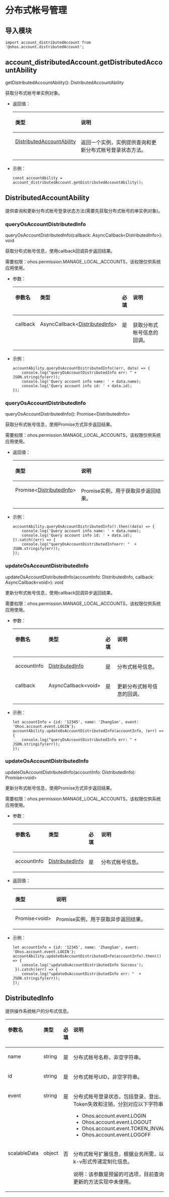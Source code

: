 # 分布式帐号管理<a name="ZH-CN_TOPIC_0000001164755754"></a>

## 导入模块<a name="zh-cn_topic_0000001209412247_section818153115716"></a>

```
import account_distributedAccount from '@ohos.account.distributedAccount';
```

## account\_distributedAccount.getDistributedAccountAbility<a name="zh-cn_topic_0000001209412247_section192192415554"></a>

getDistributedAccountAbility\(\): DistributedAccountAbility

获取分布式帐号单实例对象。

-   返回值：

    <a name="zh-cn_topic_0000001209412247_table16391145317913"></a>
    <table><thead align="left"><tr id="zh-cn_topic_0000001209412247_row2391145319910"><th class="cellrowborder" valign="top" width="20.05%" id="mcps1.1.3.1.1"><p id="zh-cn_topic_0000001209412247_p13911353991"><a name="zh-cn_topic_0000001209412247_p13911353991"></a><a name="zh-cn_topic_0000001209412247_p13911353991"></a>类型</p>
    </th>
    <th class="cellrowborder" valign="top" width="79.95%" id="mcps1.1.3.1.2"><p id="zh-cn_topic_0000001209412247_p193911531395"><a name="zh-cn_topic_0000001209412247_p193911531395"></a><a name="zh-cn_topic_0000001209412247_p193911531395"></a>说明</p>
    </th>
    </tr>
    </thead>
    <tbody><tr id="zh-cn_topic_0000001209412247_row1339114531391"><td class="cellrowborder" valign="top" width="20.05%" headers="mcps1.1.3.1.1 "><p id="zh-cn_topic_0000001209412247_p6835165294410"><a name="zh-cn_topic_0000001209412247_p6835165294410"></a><a name="zh-cn_topic_0000001209412247_p6835165294410"></a><a href="#zh-cn_topic_0000001209412247_section189341937163212">DistributedAccountAbility</a></p>
    </td>
    <td class="cellrowborder" valign="top" width="79.95%" headers="mcps1.1.3.1.2 "><p id="zh-cn_topic_0000001209412247_p108356521449"><a name="zh-cn_topic_0000001209412247_p108356521449"></a><a name="zh-cn_topic_0000001209412247_p108356521449"></a>返回一个实例，实例提供查询和更新分布式帐号登录状态方法。</p>
    </td>
    </tr>
    </tbody>
    </table>

-   示例：

    ```
    const accountAbility = account_distributedAccount.getDistributedAccountAbility();
    ```


## DistributedAccountAbility<a name="zh-cn_topic_0000001209412247_section189341937163212"></a>

提供查询和更新分布式帐号登录状态方法\(需要先获取分布式帐号的单实例对象\)。

### queryOsAccountDistributedInfo<a name="zh-cn_topic_0000001209412247_section7209156183516"></a>

queryOsAccountDistributedInfo\(callback: AsyncCallback<DistributedInfo\>\): void

获取分布式帐号信息，使用callback回调异步返回结果。

需要权限：ohos.permission.MANAGE\_LOCAL\_ACCOUNTS，该权限仅供系统应用使用。

-   参数：

    <a name="zh-cn_topic_0000001209412247_table114831131512"></a>
    <table><thead align="left"><tr id="zh-cn_topic_0000001209412247_row914851141517"><th class="cellrowborder" valign="top" width="14.82%" id="mcps1.1.5.1.1"><p id="zh-cn_topic_0000001209412247_p214819113159"><a name="zh-cn_topic_0000001209412247_p214819113159"></a><a name="zh-cn_topic_0000001209412247_p214819113159"></a>参数名</p>
    </th>
    <th class="cellrowborder" valign="top" width="14.729999999999999%" id="mcps1.1.5.1.2"><p id="zh-cn_topic_0000001209412247_p1214921121519"><a name="zh-cn_topic_0000001209412247_p1214921121519"></a><a name="zh-cn_topic_0000001209412247_p1214921121519"></a>类型</p>
    </th>
    <th class="cellrowborder" valign="top" width="9.16%" id="mcps1.1.5.1.3"><p id="zh-cn_topic_0000001209412247_p11491711141512"><a name="zh-cn_topic_0000001209412247_p11491711141512"></a><a name="zh-cn_topic_0000001209412247_p11491711141512"></a>必填</p>
    </th>
    <th class="cellrowborder" valign="top" width="61.29%" id="mcps1.1.5.1.4"><p id="zh-cn_topic_0000001209412247_p171491011171512"><a name="zh-cn_topic_0000001209412247_p171491011171512"></a><a name="zh-cn_topic_0000001209412247_p171491011171512"></a>说明</p>
    </th>
    </tr>
    </thead>
    <tbody><tr id="zh-cn_topic_0000001209412247_row91491211131519"><td class="cellrowborder" valign="top" width="14.82%" headers="mcps1.1.5.1.1 "><p id="zh-cn_topic_0000001209412247_p1238213593910"><a name="zh-cn_topic_0000001209412247_p1238213593910"></a><a name="zh-cn_topic_0000001209412247_p1238213593910"></a>callback</p>
    </td>
    <td class="cellrowborder" valign="top" width="14.729999999999999%" headers="mcps1.1.5.1.2 "><p id="zh-cn_topic_0000001209412247_p173828593913"><a name="zh-cn_topic_0000001209412247_p173828593913"></a><a name="zh-cn_topic_0000001209412247_p173828593913"></a>AsyncCallback&lt;<a href="#zh-cn_topic_0000001209412247_section720518449379">DistributedInfo</a>&gt;</p>
    </td>
    <td class="cellrowborder" valign="top" width="9.16%" headers="mcps1.1.5.1.3 "><p id="zh-cn_topic_0000001209412247_p138216591899"><a name="zh-cn_topic_0000001209412247_p138216591899"></a><a name="zh-cn_topic_0000001209412247_p138216591899"></a>是</p>
    </td>
    <td class="cellrowborder" valign="top" width="61.29%" headers="mcps1.1.5.1.4 "><p id="zh-cn_topic_0000001209412247_p1238218595918"><a name="zh-cn_topic_0000001209412247_p1238218595918"></a><a name="zh-cn_topic_0000001209412247_p1238218595918"></a>获取分布式帐号信息的回调。</p>
    </td>
    </tr>
    </tbody>
    </table>

-   示例：

    ```
    accountAbility.queryOsAccountDistributedInfo((err, data) => { 
        console.log("queryOsAccountDistributedInfo err: " + JSON.stringify(err));
        console.log('Query account info name: ' + data.name);
        console.log('Query account info id: ' + data.id);
    });
    ```


### queryOsAccountDistributedInfo<a name="zh-cn_topic_0000001209412247_section186285471210"></a>

queryOsAccountDistributedInfo\(\): Promise<DistributedInfo\>

获取分布式帐号信息，使用Promise方式异步返回结果。

需要权限：ohos.permission.MANAGE\_LOCAL\_ACCOUNTS，该权限仅供系统应用使用。

-   返回值：

    <a name="zh-cn_topic_0000001209412247_table1527413113225"></a>
    <table><thead align="left"><tr id="zh-cn_topic_0000001209412247_row827519116223"><th class="cellrowborder" valign="top" width="17.83%" id="mcps1.1.3.1.1"><p id="zh-cn_topic_0000001209412247_p827512192212"><a name="zh-cn_topic_0000001209412247_p827512192212"></a><a name="zh-cn_topic_0000001209412247_p827512192212"></a>类型</p>
    </th>
    <th class="cellrowborder" valign="top" width="82.17%" id="mcps1.1.3.1.2"><p id="zh-cn_topic_0000001209412247_p127515142218"><a name="zh-cn_topic_0000001209412247_p127515142218"></a><a name="zh-cn_topic_0000001209412247_p127515142218"></a>说明</p>
    </th>
    </tr>
    </thead>
    <tbody><tr id="zh-cn_topic_0000001209412247_row22758142211"><td class="cellrowborder" valign="top" width="17.83%" headers="mcps1.1.3.1.1 "><p id="zh-cn_topic_0000001209412247_p171934599141"><a name="zh-cn_topic_0000001209412247_p171934599141"></a><a name="zh-cn_topic_0000001209412247_p171934599141"></a>Promise&lt;<a href="#zh-cn_topic_0000001209412247_section720518449379">DistributedInfo</a>&gt;</p>
    </td>
    <td class="cellrowborder" valign="top" width="82.17%" headers="mcps1.1.3.1.2 "><p id="zh-cn_topic_0000001209412247_p1819375961417"><a name="zh-cn_topic_0000001209412247_p1819375961417"></a><a name="zh-cn_topic_0000001209412247_p1819375961417"></a>Promise实例，用于获取异步返回结果。</p>
    </td>
    </tr>
    </tbody>
    </table>

-   示例：

    ```
    accountAbility.queryOsAccountDistributedInfo().then((data) => { 
        console.log('Query account info name: ' + data.name);
        console.log('Query account info id: ' + data.id);
    }).catch((err) => {
        console.log("queryOsAccountDistributedInfoerr: "  + JSON.stringify(err));
    });
    ```


### updateOsAccountDistributedInfo<a name="zh-cn_topic_0000001209412247_section52221846181514"></a>

updateOsAccountDistributedInfo\(accountInfo: DistributedInfo, callback: AsyncCallback<void\>\): void

更新分布式帐号信息，使用callback回调异步返回结果。

需要权限：ohos.permission.MANAGE\_LOCAL\_ACCOUNTS，该权限仅供系统应用使用。

-   参数：

    <a name="zh-cn_topic_0000001209412247_table822216466150"></a>
    <table><thead align="left"><tr id="zh-cn_topic_0000001209412247_row1522324617153"><th class="cellrowborder" valign="top" width="14.82%" id="mcps1.1.5.1.1"><p id="zh-cn_topic_0000001209412247_p922314611514"><a name="zh-cn_topic_0000001209412247_p922314611514"></a><a name="zh-cn_topic_0000001209412247_p922314611514"></a>参数名</p>
    </th>
    <th class="cellrowborder" valign="top" width="14.729999999999999%" id="mcps1.1.5.1.2"><p id="zh-cn_topic_0000001209412247_p822313469154"><a name="zh-cn_topic_0000001209412247_p822313469154"></a><a name="zh-cn_topic_0000001209412247_p822313469154"></a>类型</p>
    </th>
    <th class="cellrowborder" valign="top" width="9.16%" id="mcps1.1.5.1.3"><p id="zh-cn_topic_0000001209412247_p722394661517"><a name="zh-cn_topic_0000001209412247_p722394661517"></a><a name="zh-cn_topic_0000001209412247_p722394661517"></a>必填</p>
    </th>
    <th class="cellrowborder" valign="top" width="61.29%" id="mcps1.1.5.1.4"><p id="zh-cn_topic_0000001209412247_p422374614153"><a name="zh-cn_topic_0000001209412247_p422374614153"></a><a name="zh-cn_topic_0000001209412247_p422374614153"></a>说明</p>
    </th>
    </tr>
    </thead>
    <tbody><tr id="zh-cn_topic_0000001209412247_row15223846111519"><td class="cellrowborder" valign="top" width="14.82%" headers="mcps1.1.5.1.1 "><p id="zh-cn_topic_0000001209412247_p19136121717206"><a name="zh-cn_topic_0000001209412247_p19136121717206"></a><a name="zh-cn_topic_0000001209412247_p19136121717206"></a>accountInfo</p>
    </td>
    <td class="cellrowborder" valign="top" width="14.729999999999999%" headers="mcps1.1.5.1.2 "><p id="zh-cn_topic_0000001209412247_p161361717122014"><a name="zh-cn_topic_0000001209412247_p161361717122014"></a><a name="zh-cn_topic_0000001209412247_p161361717122014"></a><a href="#zh-cn_topic_0000001209412247_section720518449379">DistributedInfo</a></p>
    </td>
    <td class="cellrowborder" valign="top" width="9.16%" headers="mcps1.1.5.1.3 "><p id="zh-cn_topic_0000001209412247_p7136317112017"><a name="zh-cn_topic_0000001209412247_p7136317112017"></a><a name="zh-cn_topic_0000001209412247_p7136317112017"></a>是</p>
    </td>
    <td class="cellrowborder" valign="top" width="61.29%" headers="mcps1.1.5.1.4 "><p id="zh-cn_topic_0000001209412247_p4376343191617"><a name="zh-cn_topic_0000001209412247_p4376343191617"></a><a name="zh-cn_topic_0000001209412247_p4376343191617"></a>分布式帐号信息。</p>
    </td>
    </tr>
    <tr id="zh-cn_topic_0000001209412247_row16769105315198"><td class="cellrowborder" valign="top" width="14.82%" headers="mcps1.1.5.1.1 "><p id="zh-cn_topic_0000001209412247_p181660132015"><a name="zh-cn_topic_0000001209412247_p181660132015"></a><a name="zh-cn_topic_0000001209412247_p181660132015"></a>callback</p>
    </td>
    <td class="cellrowborder" valign="top" width="14.729999999999999%" headers="mcps1.1.5.1.2 "><p id="zh-cn_topic_0000001209412247_p15166015201"><a name="zh-cn_topic_0000001209412247_p15166015201"></a><a name="zh-cn_topic_0000001209412247_p15166015201"></a>AsyncCallback<span>&lt;</span><span>void</span><span>&gt;</span></p>
    </td>
    <td class="cellrowborder" valign="top" width="9.16%" headers="mcps1.1.5.1.3 "><p id="zh-cn_topic_0000001209412247_p116681142016"><a name="zh-cn_topic_0000001209412247_p116681142016"></a><a name="zh-cn_topic_0000001209412247_p116681142016"></a>是</p>
    </td>
    <td class="cellrowborder" valign="top" width="61.29%" headers="mcps1.1.5.1.4 "><p id="zh-cn_topic_0000001209412247_p21661112204"><a name="zh-cn_topic_0000001209412247_p21661112204"></a><a name="zh-cn_topic_0000001209412247_p21661112204"></a>更新分布式帐号信息的回调。</p>
    </td>
    </tr>
    </tbody>
    </table>

-   示例：

    ```
    let accountInfo = {id: '12345', name: 'ZhangSan', event: 'Ohos.account.event.LOGIN'};
    accountAbility.updateOsAccountDistributedInfo(accountInfo, (err) => { 
        console.log("queryOsAccountDistributedInfo err: " + JSON.stringify(err));
    });
    ```


### updateOsAccountDistributedInfo<a name="zh-cn_topic_0000001209412247_section122504611155"></a>

updateOsAccountDistributedInfo\(accountInfo: DistributedInfo\): Promise<void\>

更新分布式帐号信息，使用Promise方式异步返回结果。

需要权限：ohos.permission.MANAGE\_LOCAL\_ACCOUNTS，该权限仅供系统应用使用。

-   参数：

    <a name="zh-cn_topic_0000001209412247_table183757341918"></a>
    <table><thead align="left"><tr id="zh-cn_topic_0000001209412247_row23761234190"><th class="cellrowborder" valign="top" width="14.82%" id="mcps1.1.5.1.1"><p id="zh-cn_topic_0000001209412247_p837673171914"><a name="zh-cn_topic_0000001209412247_p837673171914"></a><a name="zh-cn_topic_0000001209412247_p837673171914"></a>参数名</p>
    </th>
    <th class="cellrowborder" valign="top" width="14.729999999999999%" id="mcps1.1.5.1.2"><p id="zh-cn_topic_0000001209412247_p1837618371914"><a name="zh-cn_topic_0000001209412247_p1837618371914"></a><a name="zh-cn_topic_0000001209412247_p1837618371914"></a>类型</p>
    </th>
    <th class="cellrowborder" valign="top" width="9.16%" id="mcps1.1.5.1.3"><p id="zh-cn_topic_0000001209412247_p173761391912"><a name="zh-cn_topic_0000001209412247_p173761391912"></a><a name="zh-cn_topic_0000001209412247_p173761391912"></a>必填</p>
    </th>
    <th class="cellrowborder" valign="top" width="61.29%" id="mcps1.1.5.1.4"><p id="zh-cn_topic_0000001209412247_p1737633141914"><a name="zh-cn_topic_0000001209412247_p1737633141914"></a><a name="zh-cn_topic_0000001209412247_p1737633141914"></a>说明</p>
    </th>
    </tr>
    </thead>
    <tbody><tr id="zh-cn_topic_0000001209412247_row13761931195"><td class="cellrowborder" valign="top" width="14.82%" headers="mcps1.1.5.1.1 "><p id="zh-cn_topic_0000001209412247_p14444202014199"><a name="zh-cn_topic_0000001209412247_p14444202014199"></a><a name="zh-cn_topic_0000001209412247_p14444202014199"></a>accountInfo</p>
    </td>
    <td class="cellrowborder" valign="top" width="14.729999999999999%" headers="mcps1.1.5.1.2 "><p id="zh-cn_topic_0000001209412247_p1244402010195"><a name="zh-cn_topic_0000001209412247_p1244402010195"></a><a name="zh-cn_topic_0000001209412247_p1244402010195"></a><a href="#zh-cn_topic_0000001209412247_section720518449379">DistributedInfo</a></p>
    </td>
    <td class="cellrowborder" valign="top" width="9.16%" headers="mcps1.1.5.1.3 "><p id="zh-cn_topic_0000001209412247_p8444112013195"><a name="zh-cn_topic_0000001209412247_p8444112013195"></a><a name="zh-cn_topic_0000001209412247_p8444112013195"></a>是</p>
    </td>
    <td class="cellrowborder" valign="top" width="61.29%" headers="mcps1.1.5.1.4 "><p id="zh-cn_topic_0000001209412247_p744452014197"><a name="zh-cn_topic_0000001209412247_p744452014197"></a><a name="zh-cn_topic_0000001209412247_p744452014197"></a>分布式帐号信息。</p>
    </td>
    </tr>
    </tbody>
    </table>

-   返回值：

    <a name="zh-cn_topic_0000001209412247_table20225174621513"></a>
    <table><thead align="left"><tr id="zh-cn_topic_0000001209412247_row18225134671517"><th class="cellrowborder" valign="top" width="17.83%" id="mcps1.1.3.1.1"><p id="zh-cn_topic_0000001209412247_p82251246171515"><a name="zh-cn_topic_0000001209412247_p82251246171515"></a><a name="zh-cn_topic_0000001209412247_p82251246171515"></a>类型</p>
    </th>
    <th class="cellrowborder" valign="top" width="82.17%" id="mcps1.1.3.1.2"><p id="zh-cn_topic_0000001209412247_p13225546161518"><a name="zh-cn_topic_0000001209412247_p13225546161518"></a><a name="zh-cn_topic_0000001209412247_p13225546161518"></a>说明</p>
    </th>
    </tr>
    </thead>
    <tbody><tr id="zh-cn_topic_0000001209412247_row16225646121517"><td class="cellrowborder" valign="top" width="17.83%" headers="mcps1.1.3.1.1 "><p id="zh-cn_topic_0000001209412247_p4576349151812"><a name="zh-cn_topic_0000001209412247_p4576349151812"></a><a name="zh-cn_topic_0000001209412247_p4576349151812"></a>Promise<span>&lt;</span><span>void</span><span>&gt;</span></p>
    </td>
    <td class="cellrowborder" valign="top" width="82.17%" headers="mcps1.1.3.1.2 "><p id="zh-cn_topic_0000001209412247_p5576134941817"><a name="zh-cn_topic_0000001209412247_p5576134941817"></a><a name="zh-cn_topic_0000001209412247_p5576134941817"></a>Promise实例，用于获取异步返回结果。</p>
    </td>
    </tr>
    </tbody>
    </table>

-   示例：

    ```
    let accountInfo = {id: '12345', name: 'ZhangSan', event: 'Ohos.account.event.LOGIN'};
    accountAbility.updateOsAccountDistributedInfo(accountInfo).then(() => {
        console.log('updateOsAccountDistributedInfo Success');
     }).catch((err) => {
        console.log("updateOsAccountDistributedInfo err: "  + JSON.stringify(err));
    });
    ```


## DistributedInfo<a name="zh-cn_topic_0000001209412247_section720518449379"></a>

提供操作系统帐户的分布式信息。

<a name="zh-cn_topic_0000001209412247_t1e7d4d4f9078490d8dcdbb56465b8ab3"></a>
<table><thead align="left"><tr id="zh-cn_topic_0000001209412247_r85a1aa805727476a8e768b658530fc49"><th class="cellrowborder" valign="top" width="13.08%" id="mcps1.1.5.1.1"><p id="zh-cn_topic_0000001209412247_a58cac6e212134a42a245df58d7b6f3a3"><a name="zh-cn_topic_0000001209412247_a58cac6e212134a42a245df58d7b6f3a3"></a><a name="zh-cn_topic_0000001209412247_a58cac6e212134a42a245df58d7b6f3a3"></a>参数名</p>
</th>
<th class="cellrowborder" valign="top" width="8.9%" id="mcps1.1.5.1.2"><p id="zh-cn_topic_0000001209412247_ae520989fe4be4482acdfdf2c26d6517d"><a name="zh-cn_topic_0000001209412247_ae520989fe4be4482acdfdf2c26d6517d"></a><a name="zh-cn_topic_0000001209412247_ae520989fe4be4482acdfdf2c26d6517d"></a>类型</p>
</th>
<th class="cellrowborder" valign="top" width="10.5%" id="mcps1.1.5.1.3"><p id="zh-cn_topic_0000001209412247_a6b396dd84a564272a6f3d4732b4e12fe"><a name="zh-cn_topic_0000001209412247_a6b396dd84a564272a6f3d4732b4e12fe"></a><a name="zh-cn_topic_0000001209412247_a6b396dd84a564272a6f3d4732b4e12fe"></a>必填</p>
</th>
<th class="cellrowborder" valign="top" width="67.52%" id="mcps1.1.5.1.4"><p id="zh-cn_topic_0000001209412247_ae728420f819e42d1b31424ac9747665b"><a name="zh-cn_topic_0000001209412247_ae728420f819e42d1b31424ac9747665b"></a><a name="zh-cn_topic_0000001209412247_ae728420f819e42d1b31424ac9747665b"></a>说明</p>
</th>
</tr>
</thead>
<tbody><tr id="zh-cn_topic_0000001209412247_r3e8e2a236aee4030b7f7878cf5bc7537"><td class="cellrowborder" valign="top" width="13.08%" headers="mcps1.1.5.1.1 "><p id="zh-cn_topic_0000001209412247_p622724611205"><a name="zh-cn_topic_0000001209412247_p622724611205"></a><a name="zh-cn_topic_0000001209412247_p622724611205"></a>name</p>
</td>
<td class="cellrowborder" valign="top" width="8.9%" headers="mcps1.1.5.1.2 "><p id="zh-cn_topic_0000001209412247_p9227114615203"><a name="zh-cn_topic_0000001209412247_p9227114615203"></a><a name="zh-cn_topic_0000001209412247_p9227114615203"></a>string</p>
</td>
<td class="cellrowborder" valign="top" width="10.5%" headers="mcps1.1.5.1.3 "><p id="zh-cn_topic_0000001209412247_p172273462204"><a name="zh-cn_topic_0000001209412247_p172273462204"></a><a name="zh-cn_topic_0000001209412247_p172273462204"></a>是</p>
</td>
<td class="cellrowborder" valign="top" width="67.52%" headers="mcps1.1.5.1.4 "><p id="zh-cn_topic_0000001209412247_p1773051213414"><a name="zh-cn_topic_0000001209412247_p1773051213414"></a><a name="zh-cn_topic_0000001209412247_p1773051213414"></a>分布式帐号名称，非空字符串。</p>
</td>
</tr>
<tr id="zh-cn_topic_0000001209412247_row144831617482"><td class="cellrowborder" valign="top" width="13.08%" headers="mcps1.1.5.1.1 "><p id="zh-cn_topic_0000001209412247_p10228184662019"><a name="zh-cn_topic_0000001209412247_p10228184662019"></a><a name="zh-cn_topic_0000001209412247_p10228184662019"></a>id</p>
</td>
<td class="cellrowborder" valign="top" width="8.9%" headers="mcps1.1.5.1.2 "><p id="zh-cn_topic_0000001209412247_p122844612207"><a name="zh-cn_topic_0000001209412247_p122844612207"></a><a name="zh-cn_topic_0000001209412247_p122844612207"></a>string</p>
</td>
<td class="cellrowborder" valign="top" width="10.5%" headers="mcps1.1.5.1.3 "><p id="zh-cn_topic_0000001209412247_p1722874602015"><a name="zh-cn_topic_0000001209412247_p1722874602015"></a><a name="zh-cn_topic_0000001209412247_p1722874602015"></a>是</p>
</td>
<td class="cellrowborder" valign="top" width="67.52%" headers="mcps1.1.5.1.4 "><p id="zh-cn_topic_0000001209412247_p171141242153717"><a name="zh-cn_topic_0000001209412247_p171141242153717"></a><a name="zh-cn_topic_0000001209412247_p171141242153717"></a>分布式帐号UID，非空字符串。</p>
</td>
</tr>
<tr id="zh-cn_topic_0000001209412247_row197156101511"><td class="cellrowborder" valign="top" width="13.08%" headers="mcps1.1.5.1.1 "><p id="zh-cn_topic_0000001209412247_p62281846172013"><a name="zh-cn_topic_0000001209412247_p62281846172013"></a><a name="zh-cn_topic_0000001209412247_p62281846172013"></a>event</p>
</td>
<td class="cellrowborder" valign="top" width="8.9%" headers="mcps1.1.5.1.2 "><p id="zh-cn_topic_0000001209412247_p1722810460203"><a name="zh-cn_topic_0000001209412247_p1722810460203"></a><a name="zh-cn_topic_0000001209412247_p1722810460203"></a>string</p>
</td>
<td class="cellrowborder" valign="top" width="10.5%" headers="mcps1.1.5.1.3 "><p id="zh-cn_topic_0000001209412247_p4228846182017"><a name="zh-cn_topic_0000001209412247_p4228846182017"></a><a name="zh-cn_topic_0000001209412247_p4228846182017"></a>是</p>
</td>
<td class="cellrowborder" valign="top" width="67.52%" headers="mcps1.1.5.1.4 "><p id="zh-cn_topic_0000001209412247_p1951165714370"><a name="zh-cn_topic_0000001209412247_p1951165714370"></a><a name="zh-cn_topic_0000001209412247_p1951165714370"></a>分布式帐号登录状态，包括登录、登出、Token失效和注销，分别对应以下字符串：</p>
<a name="zh-cn_topic_0000001209412247_ul3390191017109"></a><a name="zh-cn_topic_0000001209412247_ul3390191017109"></a><ul id="zh-cn_topic_0000001209412247_ul3390191017109"><li>Ohos.account.event.LOGIN</li><li>Ohos.account.event.LOGOUT</li><li>Ohos.account.event.TOKEN_INVALID</li><li>Ohos.account.event.LOGOFF</li></ul>
</td>
</tr>
<tr id="zh-cn_topic_0000001209412247_row227311811513"><td class="cellrowborder" valign="top" width="13.08%" headers="mcps1.1.5.1.1 "><p id="zh-cn_topic_0000001209412247_p1422815463200"><a name="zh-cn_topic_0000001209412247_p1422815463200"></a><a name="zh-cn_topic_0000001209412247_p1422815463200"></a>scalableData</p>
</td>
<td class="cellrowborder" valign="top" width="8.9%" headers="mcps1.1.5.1.2 "><p id="zh-cn_topic_0000001209412247_p1022834619208"><a name="zh-cn_topic_0000001209412247_p1022834619208"></a><a name="zh-cn_topic_0000001209412247_p1022834619208"></a>object</p>
</td>
<td class="cellrowborder" valign="top" width="10.5%" headers="mcps1.1.5.1.3 "><p id="zh-cn_topic_0000001209412247_p17228204619208"><a name="zh-cn_topic_0000001209412247_p17228204619208"></a><a name="zh-cn_topic_0000001209412247_p17228204619208"></a>否</p>
</td>
<td class="cellrowborder" valign="top" width="67.52%" headers="mcps1.1.5.1.4 "><p id="zh-cn_topic_0000001209412247_p111151126143816"><a name="zh-cn_topic_0000001209412247_p111151126143816"></a><a name="zh-cn_topic_0000001209412247_p111151126143816"></a>分布式帐号扩展信息，根据业务所需，以k-v形式传递定制化信息。</p>
<p id="zh-cn_topic_0000001209412247_p11123717144012"><a name="zh-cn_topic_0000001209412247_p11123717144012"></a><a name="zh-cn_topic_0000001209412247_p11123717144012"></a>说明：该参数是预留的可选项，目前查询和更新的方法实现中未使用。</p>
</td>
</tr>
</tbody>
</table>

